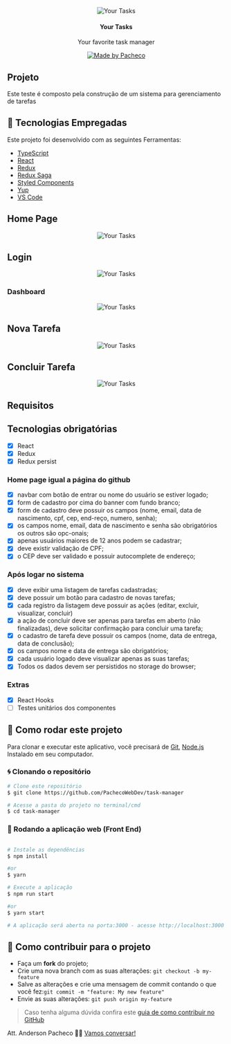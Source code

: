 <div align="center">
    <img alt="Your Tasks" title="Your Tasks" src=".github/tasks.svg"/>
</div>

<h4 align="center">
	Your Tasks
</h4>
<p align="center">
  Your favorite task manager
</p>
<p align="center">


  <a href="https://www.linkedin.com/in/pachecowebdev/">
    <img alt="Made by Pacheco" src="https://img.shields.io/badge/made%20by-Pacheco-blue">
  </a>


</p>

## Projeto

Este teste é composto pela construção de um sistema para gerenciamento de tarefas

## :hammer: Tecnologias Empregadas

Este projeto foi desenvolvido com as seguintes Ferramentas:

- [TypeScript][typescript]
- [React][reactjs]
- [Redux][redux]
- [Redux Saga][reduxsaga]
- [Styled Components][sc]
- [Yup][yup]
- [VS Code][vs]

## Home Page
<div align="center">
    <img alt="Your Tasks" title="Your Tasks" src=".github/signup.jpeg"/>
</div>

## Login
<div align="center">
    <img alt="Your Tasks" title="Your Tasks" src=".github/signin.jpeg"/>
</div>

### Dashboard
<div align="center">
    <img alt="Your Tasks" title="Your Tasks" src=".github/dashboard.jpeg"/>
</div>

## Nova Tarefa
<div align="center">
    <img alt="Your Tasks" title="Your Tasks" src=".github/newTask.jpeg"/>
</div>

## Concluir Tarefa
<div align="center">
    <img alt="Your Tasks" title="Your Tasks" src=".github/checkTask.jpeg"/>
</div>

## Requisitos

## Tecnologias obrigatórias

- [x] React
- [x] Redux
- [x] Redux persist

### Home page igual a página do github

- [x] navbar com botão de entrar ou nome do usuário se estiver logado;
- [x] form de cadastro por cima do banner com fundo branco;
- [x] form de cadastro deve possuir os campos (nome, email, data de nascimento, cpf, cep, end-reço, numero, senha);
- [x] os campos nome, email, data de nascimento e senha são obrigatórios os outros são opc-onais;
- [x] apenas usuários maiores de 12 anos podem se cadastrar;
- [x] deve existir validação de CPF;
- [x] o CEP deve ser validado e possuir autocomplete de endereço;

### Após logar no sistema

- [x] deve exibir uma listagem de tarefas cadastradas;
- [x] deve possuir um botão para cadastro de novas tarefas;
- [x] cada registro da listagem deve possuir as ações (editar, excluir, visualizar, concluir)
- [x] a ação de concluir deve ser apenas para tarefas em aberto (não finalizadas), deve solicitar confirmação para concluir uma
tarefa;
- [x] o cadastro de tarefa deve possuir os campos (nome, data de entrega, data de conclusão);
- [x] os campos nome e data de entrega são obrigatórios;
- [x] cada usuário logado deve visualizar apenas as suas tarefas;
- [x] Todos os dados devem ser persistidos no storage do browser;

### Extras

- [x] React Hooks
- [ ] Testes unitários dos componentes

## 🚀 Como rodar este projeto

Para clonar e executar este aplicativo, você precisará de [Git](https://git-scm.com), [Node.js][nodejs] Instalado em seu computador.

### :cyclone: Clonando o repositório

```bash
# Clone este repositório
$ git clone https://github.com/PachecoWebDev/task-manager

# Acesse a pasta do projeto no terminal/cmd
$ cd task-manager
```

### 🧭 Rodando a aplicação web (Front End)

```bash

# Instale as dependências
$ npm install

#or
$ yarn

# Execute a aplicação
$ npm run start

#or
$ yarn start

# A aplicação será aberta na porta:3000 - acesse http://localhost:3000
```

## 🤔 Como contribuir para o projeto

- Faça um **fork** do projeto;
- Crie uma nova branch com as suas alterações: `git checkout -b my-feature`
- Salve as alterações e crie uma mensagem de commit contando o que você fez:`git commit -m "feature: My new feature"`
- Envie as suas alterações: `git push origin my-feature`

> Caso tenha alguma dúvida confira este [guia de como contribuir no GitHub](https://github.com/firstcontributions/first-contributions)


Att. Anderson Pacheco 👨‍💻  [Vamos conversar!](https://www.linkedin.com/in/anderson-pacheco-oliveira-506474a1)

[nodejs]: https://nodejs.org/
[typescript]: https://www.typescriptlang.org/
[sc]: https://styled-components.com/
[reactjs]: https://reactjs.org
[backend]: https://owncloud.mngs.com.br/index.php/s/9wnUxvxe6rTavEU
[vs]: https://code.visualstudio.com/
[yup]: https://github.com/jquense/yup
[redux]: https://redux.js.org/
[reduxsaga]: https://redux-saga.js.org/
